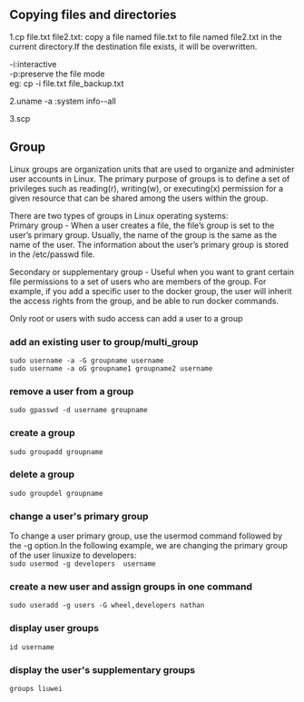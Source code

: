 ## Copying files and directories

1.cp file.txt file2.txt: copy a file named file.txt to file named file2.txt in the current directory.If the destination file exists, it will be overwritten.   

-i:interactive  
-p:preserve the file mode  
eg: cp -i file.txt file_backup.txt  

2.uname -a :system info--all  

3.scp  

## Group

Linux groups are organization units that are used to organize and administer user accounts in Linux. The primary purpose of groups is to define a set of privileges such as reading(r), writing(w), or executing(x) permission for a given resource that can be shared among the users within the group.  

There are two types of groups in Linux operating systems:  
Primary group - When a user creates a file, the file’s group is set to the user’s primary group. Usually, the name of the group is the same as the name of the user. The information about the user’s primary group is stored in the /etc/passwd file.  

Secondary or supplementary group - Useful when you want to grant certain file permissions to a set of users who are members of the group. For example, if you add a specific user to the docker group, the user will inherit the access rights from the group, and be able to run docker commands.  

Only root or users with sudo access can add a user to a group  

### add an existing user to group/multi_group  
`sudo username -a -G groupname username`  
`sudo username -a oG groupname1 groupname2 username`  
### remove a user from a group  
`sudo gpasswd -d username groupname`  
### create a group  
`sudo groupadd groupname`  
### delete a group  
`sudo groupdel groupname`  
### change a user's primary group  
To change a user primary group, use the usermod command followed by the -g option.In the following example, we are changing the primary group of the user linuxize to developers:  
`sudo usermod -g developers  username`  
### create a new user and assign groups in one command  
`sudo useradd -g users -G wheel,developers nathan`  
### display user groups  
`id username`  
### display the user's supplementary groups  
`groups liuwei`  





